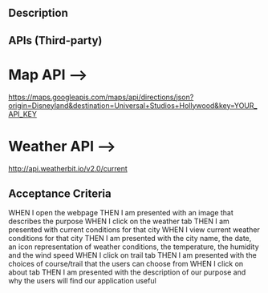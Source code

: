 ## Description
 


## APIs (Third-party)
# Map API  -->

 https://maps.googleapis.com/maps/api/directions/json?origin=Disneyland&destination=Universal+Studios+Hollywood&key=YOUR_API_KEY

# Weather API  -->
 http://api.weatherbit.io/v2.0/current


## Acceptance Criteria
WHEN I open the webpage
THEN I am presented with an image that describes the purpose
WHEN I click on the weather tab
THEN I am presented with current conditions for that city
WHEN I view current weather conditions for that city
THEN I am presented with the city name, the date, an icon representation of weather conditions, the temperature, the humidity and the wind speed
WHEN I click on trail tab
THEN I am presented with the choices of course/trail that the users can choose from
WHEN I click on about tab
THEN I am presented with the description of our purpose and why the users will find our application useful




